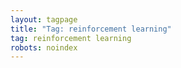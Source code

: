```yaml
---
layout: tagpage
title: "Tag: reinforcement learning"
tag: reinforcement learning
robots: noindex
---
```

